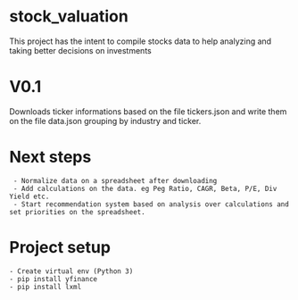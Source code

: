 # stock_valuation
This project has the intent to compile stocks data to help analyzing and taking better decisions on investments


# V0.1
Downloads ticker informations based on the file tickers.json and write them on the file data.json grouping by industry and ticker.


# Next steps

     - Normalize data on a spreadsheet after downloading
     - Add calculations on the data. eg Peg Ratio, CAGR, Beta, P/E, Div Yield etc.
     - Start recommendation system based on analysis over calculations and set priorities on the spreadsheet.
     
# Project setup

    - Create virtual env (Python 3)
    - pip install yfinance
    - pip install lxml
    
